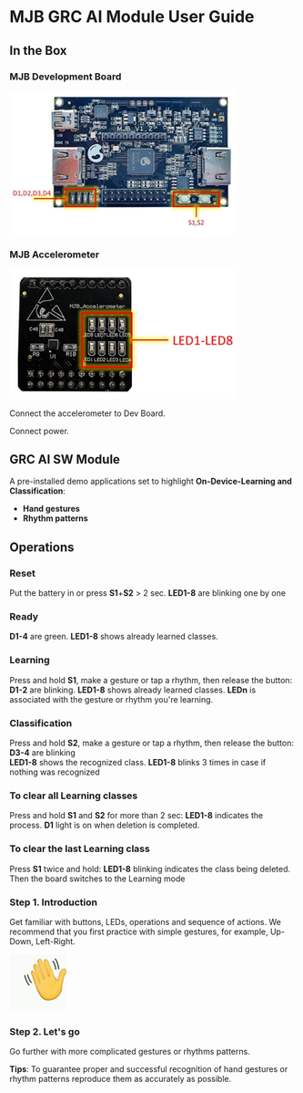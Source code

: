 # MJB GRC AI Module User Guide  

## In the Box 

### MJB Development Board 

<img src="media/MJB_Board.jpg" width="400px">

### MJB Accelerometer 

<img src="media/MJB_Accel.jpg" width="400px">

Connect the accelerometer to Dev Board.

Connect power.

## GRC AI SW Module  

A pre-installed demo applications set to highlight **On-Device-Learning and Classification**: 
* **Hand gestures**
* **Rhythm patterns**

## Operations

### Reset
Put the battery in or press **S1**+**S2** > 2 sec.
**LED1-8** are blinking one by one	


### Ready
**D1-4** are green.
**LED1-8** shows already learned classes.


### Learning 
Press and hold **S1**, make a gesture or tap a rhythm, then release the button:
**D1-2** are blinking. 
**LED1-8** shows already learned classes. 
**LEDn** is associated with the gesture or rhythm you're learning.


### Classification 
Press and hold **S2**, make a gesture or tap a rhythm, then release the button: 
 		**D3-4** are blinking  
 	**LED1-8** shows the recognized class.
**LED1-8** blinks 3 times in case if nothing was recognized


### To clear all Learning classes
Press and hold **S1** and **S2** for more than 2 sec:
**LED1-8** indicates the process. **D1** light is on when deletion is completed.


### To clear the last Learning class 
Press **S1** twice and hold:
**LED1-8** blinking indicates the class being deleted.   
Then the board switches to the Learning mode


### Step 1. Introduction
Get familiar with buttons, LEDs, operations and sequence of actions.
We recommend that you first practice with simple gestures, for example, Up-Down, Left-Right.

<img src="media/hand_gesture.gif" width = 100px>


### Step 2. Let's go
Go further with more complicated gestures or rhythms patterns.


**Tips**: To guarantee proper and successful recognition of hand gestures or rhythm patterns reproduce them as accurately as possible. 


